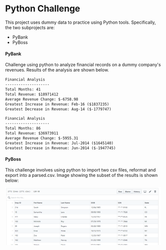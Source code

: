# Python Challenge

This project uses dummy data to practice using Python tools. Specifically, the two subprojects are:
- PyBank
- PyBoss

#### PyBank
Challenge using python to analyze financial records on a dummy company's revenues. Results of the analysis are shown below.

```
Financial Analysis
--------------------
Total Months: 41
Total Revenue: $18971412
Average Revenue Change: $-6758.98
Greatest Increase in Revenue: Feb-16 ($1837235)
Greatest Decrease in Revenue: Aug-14 ($-1779747)
```

```
Financial Analysis
--------------------
Total Months: 86
Total Revenue: $36973911
Average Revenue Change: $-5955.31
Greatest Increase in Revenue: Jul-2014 ($1645140)
Greatest Decrease in Revenue: Jun-2014 ($-1947745)
```

#### PyBoss
This challenge involves using python to import two csv files, reformat and export into a parsed.csv. Image showing the subset of the results is shown below:

![Parsed CSV](parsed.PNG)
